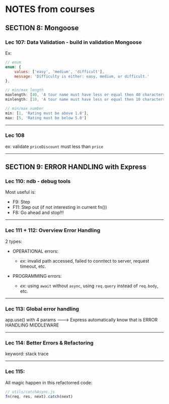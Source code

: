 # NOTES from courses

## SECTION 8: Mongoose

### Lec 107: Data Validation - build in validation Mongoose

Ex:

  ```javascript
  // enum
  enum: {
      values: ['easy', 'medium', 'difficult'],
      message: 'Difficulty is either: easy, medium, or difficult.'
  },

  // min/max length
  maxlength: [40, 'A tour name must have less or equal then 40 characters'],
  minlength: [10, 'A tour name must have less or equal then 10 characters'],

  // min/max number
  min: [1, 'Rating must be above 1.0'],
  max: [5, 'Rating must be below 5.0']
  ```

------

### Lec 108

ex: validate `priceDiscount` must less than `price`

------

## SECTION 9: ERROR HANDLING with Express

### Lec 110: ndb - debug tools

Most useful is:

- F9: Step
- F11: Step out (if not interesting in current fn())
- F8: Go ahead and stop!!!

------

### Lec 111 + 112: Overview Error Handling

2 types:

- OPERATIONAL errors:
  - _ex_: invalid path accessed, failed to conntect to server, request timeout, etc.

- PROGRAMMING errors:
  - _ex_: using `await` without `async`, using `req.query` instead of `req.body`, etc.

------

### Lec 113: Global error handling

app.use() with 4 params ---> Express automatically know that is ERROR HANDLING MIDDLEWARE

------

### Lec 114: Better Errors & Refactoring

keyword: stack trace

------

### Lec 115:

All magic happen in this refactorred code:

```javascript
// utils/catchAsync.js
fn(req, res, next).catch(next)
```
